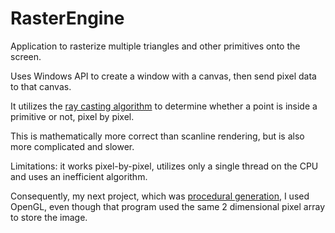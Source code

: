 # RasterEngine
Application to rasterize multiple triangles and other primitives onto the screen.

Uses Windows API to create a window with a canvas, then send pixel data to that canvas.

It utilizes the [ray casting algorithm](https://en.wikipedia.org/wiki/Point_in_polygon#Ray_casting_algorithm) to determine whether a point is inside a primitive or not, pixel by pixel.

This is mathematically more correct than scanline rendering, but is also more complicated and slower.

Limitations: it works pixel-by-pixel, utilizes only a single thread on the CPU and uses an inefficient algorithm.

Consequently, my next project, which was [procedural generation](https://github.com/martinblackd23d/ProceduralGeneration), I used OpenGL, even though that program used the same 2 dimensional pixel array to store the image.
